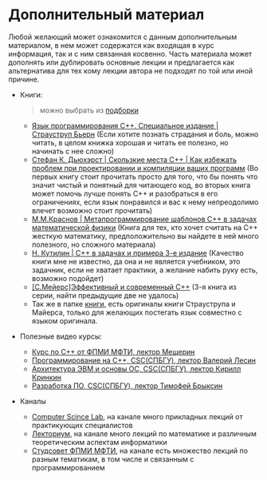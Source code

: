 # Дополнительный материал

Любой желающий может ознакомится с данным дополнительным материалом, в нем может содержатся как входящая в курс информация, так и с ним связанная косвенно. Часть материала может дополнять или дублировать основные лекции и предлагается как альтернатива для тех кому лекции автора не подходят по той или иной причине.

 - Книги: 
    > можно выбрать из [подборки](https://proglib.io/p/top-10-knig-po-c-ot-novichka-do-professionala-2020-03-29)
    * [Язык программирования C++. Специальное издание | Страуструп Бьерн](./Книги/[Б.Страуструп]Язык%20программирования%20С++(3еизд).djvu) (Если хотите познать страдания и боль, можно читать, в целом книжка хорошая и читать ее полезно, но начинать с нее сложно)
    * [Стефан К. Дьюхэрст | Скользкие места C++ | Как избежать проблем при проектировании и компиляции ваших программ](./Книги/[С.К.Дьюхэрст]Скользкие%20места%20C++.pdf) (Во первых книгу стоит прочитать просто для того, что бы понять что значит чистый и понятный для читающего код, во вторых книга может помочь лучше понять С++ и разобраться в его ограничениях, если язык понравился и вас к нему непреодолимо влечет возможно стоит прочитать)
    * [М.М.Краснов | Метапрограммирование шаблонов C++ в задачах математической физики](./Книги/[М.М.Краснов]Метапрограммирование%20шаблонов%20C++%20в%20задачах%20математической%20физики.pdf) (Книга для тех, кто хочет считать на С++ жесткую математику, предположительно вы найдете в ней много полезного, но сложного материала)
    * [Н. Кутилин | С++ в задачах и примера 3-е издание](./Книги/[Н.Кутилин]С++%20в%20задачах%20и%20примера%203-е%20издание.pdf) (Качество книги мне не известно, да она и не является учебником, это задачник, если не хватает практики, а желание набить руку есть, возможно подойдет)
    * [[С.Мейерс]Эффективный и современный С++](./Книги/[С.Мейерс]Эффективный%20и%20современный%20С++.pdf) (3-я книга из серии, найти предыдущие две не удалось)
    * Так же в папке [книги](./Книги/), есть оригиналы книги Страуструпа и Майерса, только для желающих постегать язык совместно с языком оригинала.

- Полезные видео курсы:
  * [Курс по С++ от ФПМИ МФТИ, лектор Мещерин](https://www.youtube.com/playlist?list=PLys0IdlMg6XcwfGUf9Z5QUjKH9iM1T8PG)
  * [Программирование на C++, CSC(СПБГУ), лектор Валерий Лесин](https://www.youtube.com/playlist?list=PLlb7e2G7aSpTFea2FYxp7mFfbZW-xavhL)
  * [Архитектура ЭВМ и основы ОС, CSC(СПБГУ), лектор Кирилл Кринкин](https://www.youtube.com/playlist?list=PL-_cKNuVAYAV5FX84ZRvFN2ICTuQWBOJB)
  * [Разработка ПО, CSC(СПБГУ), лектор Тимофей Брыксин](https://www.youtube.com/playlist?list=PLlb7e2G7aSpSidTs7HuqUX_NeslBsg2Mb)
  
- Каналы
  * [Computer Scince Lab](https://www.youtube.com/c/CompscicenterRu), на канале много прикладных лекций от практикующих специалистов
  * [Лекториум](https://www.youtube.com/user/OpenLektorium), на канале много лекций по математике и различным теоретическим аспектам информатики
  * [Студсовет ФПМИ МФТИ](https://www.youtube.com/channel/UCZ-sv20iKVXtQVR4epbmz8A/videos), на канале есть множество лекций по разным тематикам, в том числе и связанным с программированием